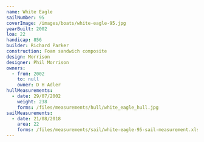 ```yaml
---
name: White Eagle
sailNumber: 95
coverImage: /images/boats/white-eagle-95.jpg
yearBuilt: 2002
loa: 22
handicap: 856
builder: Richard Parker
construction: Foam sandwich composite
design: Morrison
designer: Phil Morrison
owners:
  - from: 2002
    to: null
    owner: D H Adler
hullMeasurements:
  - date: 29/07/2002
    weight: 238
    forms: /files/measurements/hull/white_eagle_hull.jpg
sailMeasurements:
  - date: 21/08/2018
    area: 22
    forms: /files/measurements/sail/white-eagle-95-sail-measurement.xlsx
---
```

